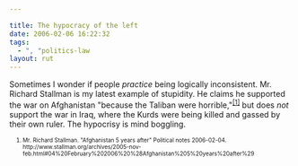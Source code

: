 ```yaml
---

title: The hypocracy of the left
date: 2006-02-06 16:22:32
tags:
  - ", "politics-law
layout: rut
---
```



<p>Sometimes I wonder if people <em>practice</em> being logically inconsistent.  Mr. Richard Stallman is my latest example of stupidity.  He claims he supported the war on Afghanistan "because the Taliban were horrible,"<sup><a href="http://www.stallman.org/archives/2005-nov-feb.html#04%20February%202006%20%28Afghanistan%205%20years%20after%29" title="Afghanistan 5 years after">[1]</a></sup> but does <em>not</em> support the war in Iraq, where the Kurds were being killed and gassed by their own ruler.  The hypocrisy is mind boggling.</p>  <ol><font size="-2"><li><font size="-2">Mr. Richard Stallman.  "Afghanistan 5 years after" Political notes 2006-02-04. http://www.stallman.org/archives/2005-nov-feb.html#04%20February%202006%20%28Afghanistan%205%20years%20after%29 </font></li></font></ol>

